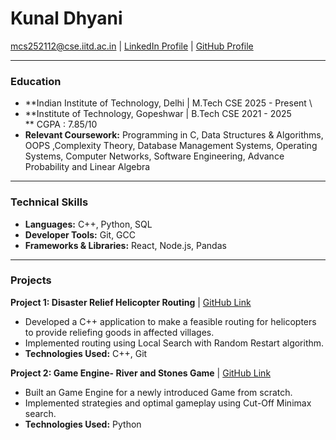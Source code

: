 # Kunal Dhyani
<mcs252112@cse.iitd.ac.in> | [LinkedIn Profile](https://www.linkedin.com/in/kunal-dhyani-183386226/) | [GitHub Profile](https://github.com/KunalDhyani22)

---

### Education
- **Indian Institute of Technology, Delhi | M.Tech CSE                      2025 - Present \
- **Institute of Technology, Gopeshwar | B.Tech CSE                         2021 - 2025 \
     ** CGPA : 7.85/10
- **Relevant Coursework:** Programming in C, Data Structures & Algorithms, OOPS ,Complexity Theory, Database Management Systems, Operating Systems, Computer Networks, Software Engineering, Advance Probability and Linear Algebra

---

### Technical Skills
- **Languages:** C++, Python, SQL
- **Developer Tools:** Git, GCC
- **Frameworks & Libraries:** React, Node.js, Pandas

---

### Projects

**Project 1: Disaster Relief Helicopter Routing** | [GitHub Link](https://github.com/KunalDhyani22/Artificial-Intelligence-Disaster-Relief-Helicopter-Routing)
- Developed a C++ application to make a feasible routing for helicopters to provide reliefing goods in affected villages.
- Implemented routing using Local Search with Random Restart algorithm.
- **Technologies Used:** C++, Git

**Project 2: Game Engine- River and Stones Game** | [GitHub Link](https://github.com/KunalDhyani22/Game-Engine-Stone-and-River)
- Built an Game Engine for a newly introduced Game from scratch.
- Implemented strategies and optimal gameplay using Cut-Off Minimax search.
- **Technologies Used:** Python
